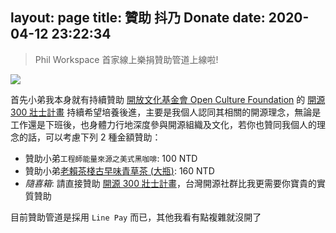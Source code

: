 layout: page
title: 贊助 抖乃 Donate
date: 2020-04-12 23:22:34
---

> Phil Workspace 首家線上樂捐贊助管道上線啦!

![](/images/line-donate.jpeg)

首先小弟我本身就有持續贊助 [開放文化基金會 Open Culture Foundation][2] 的 [開源 300 壯士計畫][1] 持續希望培養後進，主要是我個人認同其相關的開源理念，無論是工作還是下班後，也身體力行地深度參與開源組織及文化，若你也贊同我個人的理念的話，可以考慮下列 2 種金額贊助：

- 贊助小弟`工程師能量來源之美式黑咖啡`: 100 NTD
- 贊助小弟[老賴茶棧古早味青草茶 (大瓶)][3]: 160 NTD
- *隨喜箱*: 請直接贊助 [開源 300 壯士計畫][1]，台灣開源社群比我更需要你寶貴的實質贊助

目前贊助管道是採用 `Line Pay` 而已，其他我看有點複雜就沒開了


[1]: https://ocf.neticrm.tw/civicrm/contribute/transact?reset=1&id=7
[2]: https://ocf.tw/p/
[3]: https://www.liketeashop.com/products.php